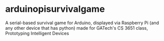 # arduinopisurvivalgame
A serial-based survival game for Arduino, displayed via Raspberry Pi (and any other device that has python)
made for GATech's CS 3651 class, Prototyping Intelligent Devices
